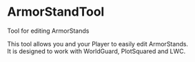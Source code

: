 # ArmorStandTool
Tool for editing ArmorStands

This tool allows you and your Player to easily edit ArmorStands.	
It is designed to work with WorldGuard, PlotSquared and LWC.
